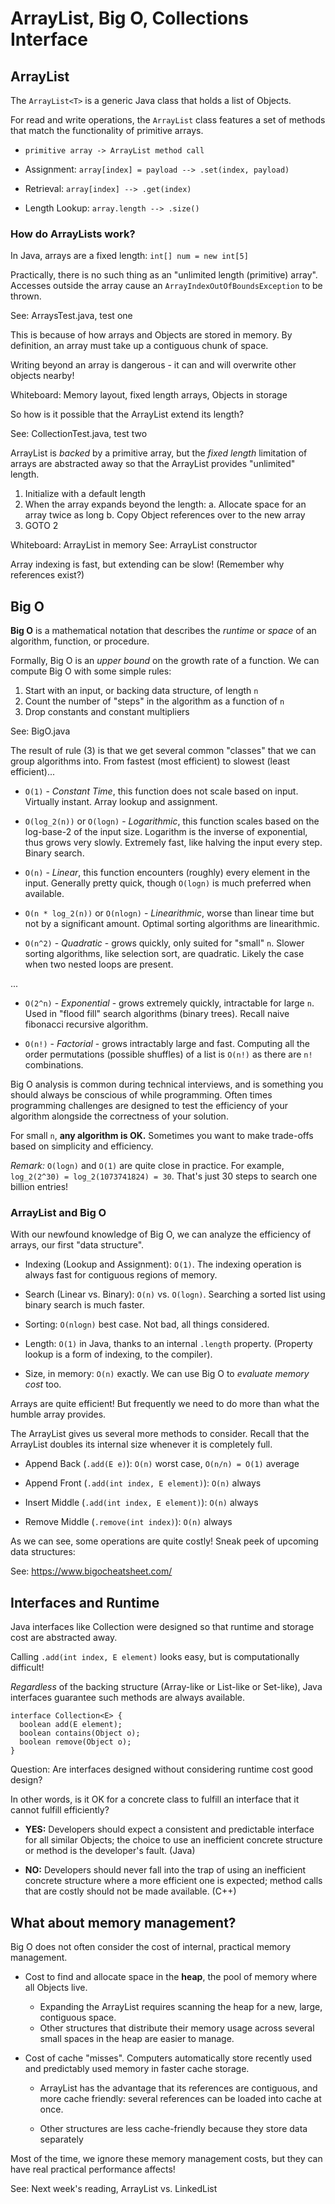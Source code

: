 # ArrayList, Big O, Collections Interface

## ArrayList

The `ArrayList<T>` is a generic Java class that holds a list of Objects.

For read and write operations, the `ArrayList` class features a set of methods
that match the functionality of primitive arrays.

 - `primitive array -> ArrayList method call`

 - Assignment: `array[index] = payload --> .set(index, payload)`
 - Retrieval: `array[index] --> .get(index)`
 - Length Lookup: `array.length --> .size()`

### How do ArrayLists work?

In Java, arrays are a fixed length: `int[] num = new int[5]`

Practically, there is no such thing as an "unlimited length (primitive) array".
Accesses outside the array cause an `ArrayIndexOutOfBoundsException` to be thrown.

See: ArraysTest.java, test one

This is because of how arrays and Objects are stored in memory.
By definition, an array must take up a contiguous chunk of space.

Writing beyond an array is dangerous - it can and will overwrite other objects nearby!

Whiteboard: Memory layout, fixed length arrays, Objects in storage

So how is it possible that the ArrayList extend its length?

See: CollectionTest.java, test two

ArrayList is *backed* by a primitive array, but the *fixed length* limitation of arrays are abstracted away
so that the ArrayList provides "unlimited" length.

 1. Initialize with a default length
 2. When the array expands beyond the length:
   a. Allocate space for an array twice as long
   b. Copy Object references over to the new array
 3. GOTO 2

Whiteboard: ArrayList in memory
See: ArrayList constructor

Array indexing is fast, but extending can be slow! (Remember why references exist?)

## Big O

**Big O** is a mathematical notation that describes the *runtime* or *space* of an algorithm, function, or procedure.

Formally, Big O is an *upper bound* on the growth rate of a function.
We can compute Big O with some simple rules:

 1. Start with an input, or backing data structure, of length `n`
 2. Count the number of "steps" in the algorithm as a function of `n`
 3. Drop constants and constant multipliers

See: BigO.java

The result of rule (3) is that we get several common "classes" that we can group algorithms into.
From fastest (most efficient) to slowest (least efficient)...

 - `O(1)` - *Constant Time*, this function does not scale based on input. Virtually instant. Array lookup and assignment.
 
 - `O(log_2(n))` or `O(logn)` - *Logarithmic*, this function scales based on the log-base-2 of the input size.
    Logarithm is the inverse of exponential, thus grows very slowly.
    Extremely fast, like halving the input every step. Binary search.

 - `O(n)` - *Linear*, this function encounters (roughly) every element in the input.
    Generally pretty quick, though `O(logn)` is much preferred when available.

 - `O(n * log_2(n))` or `O(nlogn)` - *Linearithmic*, worse than linear time but not by a significant amount.
    Optimal sorting algorithms are linearithmic.

 - `O(n^2)` - *Quadratic* - grows quickly, only suited for "small" `n`.
    Slower sorting algorithms, like selection sort, are quadratic.
    Likely the case when two nested loops are present.

...
 
 - `O(2^n)` - *Exponential* - grows extremely quickly, intractable for large `n`.
    Used in "flood fill" search algorithms (binary trees).
    Recall naive fibonacci recursive algorithm.
 
 - `O(n!)` - *Factorial* - grows intractably large and fast.
    Computing all the order permutations (possible shuffles) of a list is `O(n!)` as there are `n!` combinations.

Big O analysis is common during technical interviews, and is something you should always be conscious of while programming.
Often times programming challenges are designed to test the efficiency of your algorithm alongside the correctness of your solution.

For small `n`, **any algorithm is OK.** Sometimes you want to make trade-offs based on simplicity and efficiency.

*Remark:* `O(logn)` and `O(1)` are quite close in practice.
For example, `log_2(2^30) = log_2(1073741824) = 30`.
That's just 30 steps to search one billion entries!

### ArrayList and Big O

With our newfound knowledge of Big O, we can analyze the efficiency of arrays, our first "data structure".

 - Indexing (Lookup and Assignment): `O(1)`. The indexing operation is always fast for contiguous regions of memory.

 - Search (Linear vs. Binary): `O(n)` vs. `O(logn)`. Searching a sorted list using binary search is much faster.

 - Sorting: `O(nlogn)` best case. Not bad, all things considered.

 - Length: `O(1)` in Java, thanks to an internal `.length` property. (Property lookup is a form of indexing, to the compiler).

 - Size, in memory: `O(n)` exactly. We can use Big O to *evaluate memory cost* too.

Arrays are quite efficient! But frequently we need to do more than what the humble array provides.

The ArrayList gives us several more methods to consider.
Recall that the ArrayList doubles its internal size whenever it is completely full.

 - Append Back (`.add(E e)`): `O(n)` worst case, `O(n/n) = O(1)` average
 
 - Append Front (`.add(int index, E element)`): `O(n)` always
 
 - Insert Middle (`.add(int index, E element)`): `O(n)` always
 
 - Remove Middle (`.remove(int index)`): `O(n)` always

As we can see, some operations are quite costly! Sneak peek of upcoming data structures:

See: https://www.bigocheatsheet.com/

## Interfaces and Runtime

Java interfaces like Collection were designed so that runtime and storage cost are abstracted away.

Calling `.add(int index, E element)` looks easy, but is computationally difficult!

*Regardless* of the backing structure (Array-like or List-like or Set-like), Java interfaces guarantee such methods are always available.

```
interface Collection<E> {
  boolean add(E element);
  boolean contains(Object o);
  boolean remove(Object o);
}
```

Question: Are interfaces designed without considering runtime cost good design?

In other words, is it OK for a concrete class to fulfill an interface that it cannot fulfill efficiently?







 - **YES:** Developers should expect a consistent and predictable interface for all similar Objects; the choice to use an inefficient concrete structure or method is the developer's fault. (Java)

 - **NO:** Developers should never fall into the trap of using an inefficient concrete structure where a more efficient one is expected; method calls that are costly should not be made available. (C++)

## What about memory management?

Big O does not often consider the cost of internal, practical memory management.

 - Cost to find and allocate space in the **heap**, the pool of memory where all Objects live.
 
   - Expanding the ArrayList requires scanning the heap for a new, large, contiguous space.
   - Other structures that distribute their memory usage across several small spaces in the heap are easier to manage.

 - Cost of cache "misses". Computers automatically store recently used and predictably used memory in faster cache storage.
 
   - ArrayList has the advantage that its references are contiguous, and more cache friendly: several references can be loaded into cache at once.
   
   - Other structures are less cache-friendly because they store data separately

Most of the time, we ignore these memory management costs, but they can have real practical performance affects!

See: Next week's reading, ArrayList vs. LinkedList
